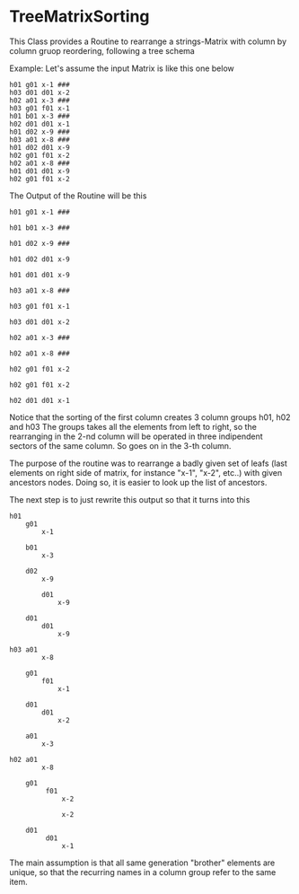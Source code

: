 # TreeMatrixSorting
This Class provides a Routine to rearrange a strings-Matrix with column by column 
gruop reordering, following a tree schema

Example: Let's assume the input Matrix is like this one below

	h01 g01 x-1 ###
	h03 d01 d01 x-2
	h02 a01 x-3 ###
	h03 g01 f01 x-1
	h01 b01 x-3 ###
	h02 d01 d01 x-1
	h01 d02 x-9 ###
	h03 a01 x-8 ###
	h01 d02 d01 x-9
	h02 g01 f01 x-2
	h02 a01 x-8 ###
	h01 d01 d01 x-9
	h02 g01 f01 x-2

The Output of the Routine will be this

	h01 g01 x-1 ###

	h01 b01 x-3 ###

	h01 d02 x-9 ###
	
	h01 d02 d01 x-9
	
	h01 d01 d01 x-9

	h03 a01 x-8 ###
	
	h03 g01 f01 x-1

	h03 d01 d01 x-2
	
	h02 a01 x-3 ###

	h02 a01 x-8 ###
	
	h02 g01 f01 x-2

	h02 g01 f01 x-2

	h02 d01 d01 x-1
 
 Notice that the sorting of the first column creates 3 column groups h01, h02 and h03
 The groups takes all the elements from left to right, so the rearranging in the 2-nd 
 column will be operated in three indipendent sectors of the same column. So goes on 
 in the 3-th column. 

 The purpose of the routine was to rearrange a badly given set of leafs (last elements
 on right side of matrix, for instance "x-1", "x-2", etc..) with given ancestors nodes.
 Doing so, it is easier to look up the list of ancestors.

 The next step is to just rewrite this output so that it turns into this

 	h01 
		g01 
			x-1 

	    b01 
			x-3 

	    d02 
			x-9 
	
	        d01
				x-9
	
	    d01 
			d01 
				x-9

	h03 a01 
			x-8 
	
	    g01 
			f01 
				x-1

	    d01 
			d01 
				x-2
	
	    a01 
			x-3 

	h02 a01 
			x-8 
	
	    g01 
			 f01 
			     x-2

			     x-2

	    d01 
		     d01 
			     x-1



 The main assumption  is that all same generation "brother" elements are unique, so 
 that the recurring names in a column group refer to the same item.


	  